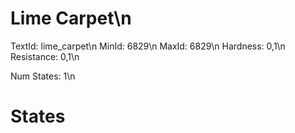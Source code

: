 # Lime Carpet\n
TextId: lime_carpet\n
MinId: 6829\n
MaxId: 6829\n
Hardness: 0,1\n
Resistance: 0,1\n

Num States: 1\n
# States
```

```
